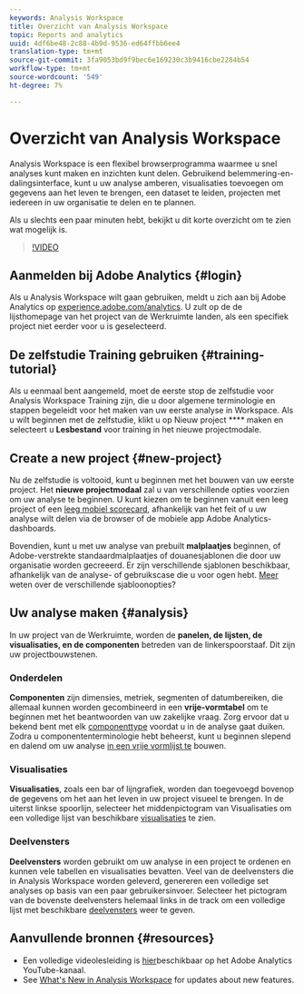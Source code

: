 ```yaml
---
keywords: Analysis Workspace
title: Overzicht van Analysis Workspace
topic: Reports and analytics
uuid: 4df6be48-2c88-4b9d-9536-ed64ffbb6ee4
translation-type: tm+mt
source-git-commit: 3fa9053bd9f9bec6e169230c3b9416cbe2284b54
workflow-type: tm+mt
source-wordcount: '549'
ht-degree: 7%

---
```



# Overzicht van Analysis Workspace

Analysis Workspace is een flexibel browserprogramma waarmee u snel analyses kunt maken en inzichten kunt delen. Gebruikend belemmering-en-dalingsinterface, kunt u uw analyse amberen, visualisaties toevoegen om gegevens aan het leven te brengen, een dataset te leiden, projecten met iedereen in uw organisatie te delen en te plannen.

Als u slechts een paar minuten hebt, bekijkt u dit korte overzicht om te zien wat mogelijk is.

>[!VIDEO](https://video.tv.adobe.com/v/26266?quality=12)

## Aanmelden bij Adobe Analytics {#login}

Als u Analysis Workspace wilt gaan gebruiken, meldt u zich aan bij Adobe Analytics op [experience.adobe.com/analytics](http://experience.adobe.com/analytics). U zult op de de lijsthomepage van het project van de Werkruimte landen, als een specifiek project niet eerder voor u is geselecteerd.

## De zelfstudie Training gebruiken {#training-tutorial}

Als u eenmaal bent aangemeld, moet de eerste stop de zelfstudie voor Analysis Workspace Training zijn, die u door algemene terminologie en stappen begeleidt voor het maken van uw eerste analyse in Workspace. Als u wilt beginnen met de zelfstudie, klikt u op Nieuw project **** maken en selecteert u **Lesbestand** voor training in het nieuwe projectmodale.

## Create a new project {#new-project}

Nu de zelfstudie is voltooid, kunt u beginnen met het bouwen van uw eerste project. Het **nieuwe projectmodaal** zal u van verschillende opties voorzien om uw analyse te beginnen. U kunt kiezen om te beginnen vanuit een leeg project of een [leeg mobiel scorecard](https://docs.adobe.com/content/help/en/analytics/analyze/mobapp/curator.html), afhankelijk van het feit of u uw analyse wilt delen via de browser of de mobiele app Adobe Analytics-dashboards.

Bovendien, kunt u met uw analyse van prebuilt **malplaatjes** beginnen, of Adobe-verstrekte standaardmalplaatjes of douanesjablonen die door uw organisatie worden gecreeerd. Er zijn verschillende sjablonen beschikbaar, afhankelijk van de analyse- of gebruikscase die u voor ogen hebt. [Meer](https://docs.adobe.com/content/help/nl-NL/analytics/analyze/analysis-workspace/build-workspace-project/starter-projects.html) weten over de verschillende sjabloonopties?

## Uw analyse maken {#analysis}

In uw project van de Werkruimte, worden de **panelen, de lijsten, de visualisaties, en de componenten** betreden van de linkerspoorstaaf. Dit zijn uw projectbouwstenen.

### Onderdelen

**Componenten** zijn dimensies, metriek, segmenten of datumbereiken, die allemaal kunnen worden gecombineerd in een **vrije-vormtabel** om te beginnen met het beantwoorden van uw zakelijke vraag. Zorg ervoor dat u bekend bent met elk [componenttype](https://docs.adobe.com/content/help/en/analytics/analyze/analysis-workspace/components/analysis-workspace-components.html) voordat u in de analyse gaat duiken. Zodra u componententerminologie hebt beheerst, kunt u beginnen slepend en dalend om uw analyse [in een vrije vormlijst te](https://docs.adobe.com/content/help/en/analytics/analyze/analysis-workspace/build-workspace-project/t-freeform-project.html) bouwen.

### Visualisaties

**Visualisaties**, zoals een bar of lijngrafiek, worden dan toegevoegd bovenop de gegevens om het aan het leven in uw project visueel te brengen. In de uiterst linkse spoorlijn, selecteer het middenpictogram van Visualisaties om een volledige lijst van beschikbare [visualisaties](https://docs.adobe.com/content/help/en/analytics/analyze/analysis-workspace/visualizations/freeform-analysis-visualizations.html) te zien.

### Deelvensters

**Deelvensters** worden gebruikt om uw analyse in een project te ordenen en kunnen vele tabellen en visualisaties bevatten. Veel van de deelvensters die in Analysis Workspace worden geleverd, genereren een volledige set analyses op basis van een paar gebruikersinvoer. Selecteer het pictogram van de bovenste deelvensters helemaal links in de track om een volledige lijst met beschikbare [deelvensters](https://docs.adobe.com/content/help/en/analytics/analyze/analysis-workspace/panels/panels.html) weer te geven.

## Aanvullende bronnen {#resources}

* Een volledige videolesleiding is [hier](https://www.youtube.com/channel/UC8I6bqCk7gO6YdoMz6W5fvw/playlists?view=50&amp;sort=dd&amp;shelf_id=7)beschikbaar op het Adobe Analytics YouTube-kanaal.
* See [What&#39;s New in Analysis Workspace](/help/analyze/analysis-workspace/new-features-in-analysis-workspace.md) for updates about new features.
